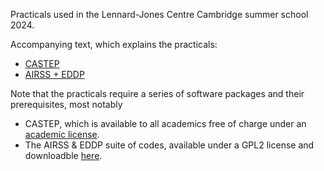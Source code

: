Practicals used in the Lennard-Jones Centre Cambridge summer school 2024.

Accompanying text, which explains the practicals:
- [CASTEP](https://docs.google.com/document/u/1/d/e/2PACX-1vQxH_FaRty-LalfMFW3no5COI_NQTkdowKnIvErskJQ7czkv4B__e8cR6RPApstbGiXYd6yhF7PqH7K/pub)
- [AIRSS + EDDP](https://docs.google.com/document/u/1/d/1ZpekxgzgnDSeSXiBFMbpr9gznKRKzaNl_3DAu9z6y4g/pub)

Note that the practicals require a series of software packages and their prerequisites, most notably
- CASTEP, which is available to all academics free of charge under an [academic license](https://www.castep.org/get_castep).
- The AIRSS & EDDP suite of codes, available under a GPL2 license and downloadble [here](https://www.mtg.msm.cam.ac.uk/Codes/EDDP).
